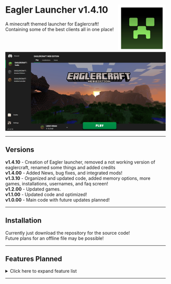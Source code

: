 # <img src=".github/assets/logo.png" align="right" width="150px"> Eagler Launcher v1.4.10
 A minecraft themed launcher for Eaglercraft!<br>
 Containing some of the best clients all in one place!


<img src=".github/assets/launcher.png"><br>

<hr>

 ## Versions
 __v1.4.10__ - Creation of Eagler launcher, removed a not working version of eaglercraft, renamed some things and added credits<br>
 __v1.4.00__ - Added News, bug fixes, and integrated mods!<br>
 __v1.3.10__ - Organized and updated code, added memory options, more games, installations, usernames, and faq screen!<br>
 __v1.2.00__ - Updated games.<br>
 __v1.1.00__ - Updated code and optimized!<br>
 __v1.0.00__ - Main code with future updates planned!

 <hr>

## Installation
 Currently just download the repository for the source code!<br>
 Future plans for an offline file may be possible!

<hr>

## Features Planned

<details>
<summary>Click here to expand feature list</summary>

- [ ] Add the servers screen
- [x] Add Credits screen
- [ ] Add Settings screen
- [x] Rewrite some of the css and js
- [x] Organize code, and add comments
- [ ] Add a customizable launcher selector
- [x] Save last played game
- [x] Add FAQ screen
- [x] Add Installations screen
- [x] Add Mods screen
- [ ] Add Skins screen
- [x] Add News screen
- [ ] Fix display errors
- [ ] Offline launcher download?
</details>

<hr>
